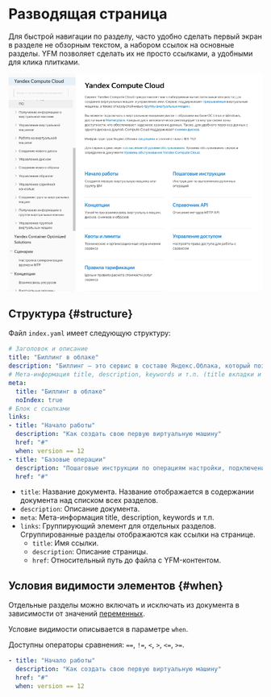 # Разводящая страница

Для быстрой навигации по разделу, часто удобно сделать первый экран в разделе не обзорным текстом, а набором ссылок на основные разделы. YFM позволяет сделать их не просто ссылками, а удобными для клика плитками.

![Пример разводящей страницы](../../_images/leading.jpg)

## Структура {#structure}

Файл `index.yaml` имеет следующую структуру:

```yaml
# Заголовок и описание
title: "Биллинг в облаке"
description: "Биллинг — это сервис в составе Яндекс.Облака, который позволяет получать информацию о количестве потребленных ресурсов, проверять расходы денежных средств и оплачивать ресурсы. В Яндекс.Облаке вы платите только за потребленные ресурсы и только за время их фактического использования."
# Мета-информация title, description, keywords и т.п. (title вкладки и разные SEO-теги)
meta:
  title: "Биллинг в облаке"
  noIndex: true
# Блок с ссылками
links:
- title: "Начало работы"
  description: "Как создать свою первую виртуальную машину"
  href: "#"
  when: version == 12
- title: "Базовые операции"
  description: "Пошаговые инструкции по операциям настройки, подключения, изменения"
  href: "#"
```
* `title`: Название документа. Название отображается в содержании документа над списком всех разделов.
* `description`: Описание документа.
* `meta`: Мета-информация title, description, keywords и т.п.
* `links`: Группирующий элемент для отдельных разделов. Сгруппированные разделы отображаются как ссылки на странице.
    * `title`: Имя ссылки.
    * `description`: Описание страницы.
    * `href`: Относительный путь до файла с YFM-контентом.

## Условия видимости элементов {#when}

Отдельные разделы можно включать и исключать из документа в зависимости от значений [переменных](../syntax.md#vars).

Условие видимости описывается в параметре `when`.

Доступны операторы сравнения: `==`, `!=`, `<`, `>`, `<=`, `>=`.

```yaml
- title: "Начало работы"
  description: "Как создать свою первую виртуальную машину"
  href: "#"
  when: version == 12
```